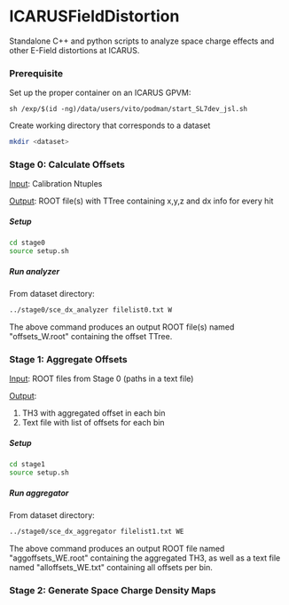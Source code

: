 # ICARUSFieldDistortion
Standalone C++ and python scripts to analyze space charge effects and other E-Field distortions at ICARUS.

### Prerequisite
Set up the proper container on an ICARUS GPVM:
```
sh /exp/$(id -ng)/data/users/vito/podman/start_SL7dev_jsl.sh
```

Create working directory that corresponds to a dataset
```bash
mkdir <dataset>
```

### Stage 0: Calculate Offsets
<ins>Input</ins>: Calibration Ntuples

<ins>Output</ins>: ROOT file(s) with TTree containing x,y,z and dx info for every hit


##### Setup
```bash
cd stage0
source setup.sh
```

##### Run analyzer
From dataset directory:
```bash
../stage0/sce_dx_analyzer filelist0.txt W
```

The above command produces an output ROOT file(s) named "offsets_W.root" containing the offset TTree.

### Stage 1: Aggregate Offsets
<ins>Input</ins>: ROOT files from Stage 0 (paths in a text file)

<ins>Output</ins>: 
1. TH3 with aggregated offset in each bin
2. Text file with list of offsets for each bin

##### Setup
```bash
cd stage1
source setup.sh
```

##### Run aggregator
From dataset directory:
```bash
../stage0/sce_dx_aggregator filelist1.txt WE
```

The above command produces an output ROOT file named "aggoffsets_WE.root" containing the aggregated TH3, as well as a text file named "alloffsets_WE.txt" containing all offsets per bin.

### Stage 2: Generate Space Charge Density Maps
